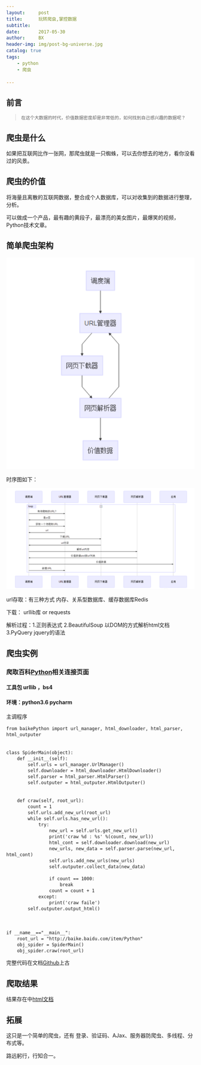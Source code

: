 ```yaml
---
layout:     post
title:      玩转爬虫,掌控数据
subtitle:   
date:       2017-05-30
author:     BX
header-img: img/post-bg-universe.jpg
catalog: true
tags:
    - python
    - 爬虫

---
```



## 前言

>     在这个大数据的时代，价值数据密度却是非常低的，如何找到自己感兴趣的数据呢？





## 爬虫是什么
如果把互联网比作一张网，那爬虫就是一只蜘蛛，可以去你想去的地方，看你没看过的风景。

## 爬虫的价值
将海量且离散的互联网数据，整合成个人数据库，可以对收集到的数据进行整理，分析。

可以做成一个产品，最有趣的黄段子，最漂亮的美女图片，最爆笑的视频，Python技术文章。

## 简单爬虫架构


![](/img/splider-moder.PNG)





时序图如下：

![](/img/splider-timer-show.PNG)

url存取：有三种方式 内存、关系型数据库、缓存数据库Redis

下载： urllib库 or requests

解析过程：1.正则表达式
          2.BeautifulSoup 以DOM的方式解析html文档
          3.PyQuery  jquery的语法


## 爬虫实例

### 爬取百科[Python](http://baike.baidu.com/item/Python)相关连接页面

#### 工具包 urllib ，bs4

#### 环境：python3.6 pycharm

主调程序
```
from baikePython import url_manager, html_downloader, html_parser, html_outputer


class SpiderMain(object):
    def __init__(self):
        self.urls = url_manager.UrlManager()
        self.downloader = html_downloader.HtmlDownloader()
        self.parser = html_parser.HtmlParser()
        self.outputer = html_outputer.HtmlOutputer()


    def craw(self, root_url):
        count = 1
        self.urls.add_new_url(root_url)
        while self.urls.has_new_url():
            try:
                new_url = self.urls.get_new_url()
                print('craw %d : %s' %(count, new_url))
                html_cont = self.downloader.download(new_url)
                new_urls, new_data = self.parser.parse(new_url, html_cont)
                self.urls.add_new_urls(new_urls)
                self.outputer.collect_data(new_data)

                if count == 1000:
                    break
                count = count + 1
            except:
                print('craw faile')
        self.outputer.output_html()



if __name__=="__main__":
    root_url = "http://baike.baidu.com/item/Python"
    obj_spider = SpiderMain()
    obj_spider.craw(root_url)
```

完整代码在文档[Github](https://github.com/begin16119/spider/)上古

## 爬取结果
    
结果存在中[html文档](https://github.com/begin16119/spider/blob/master/baikePython/output.html)

## 拓展

这只是一个简单的爬虫，还有
登录、验证码、AJax、服务器防爬虫、多线程、分布式等。


路远躬行，行知合一。
